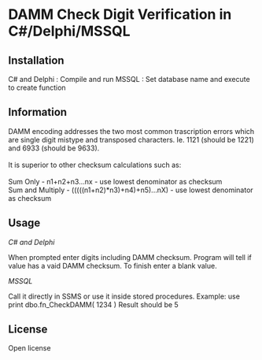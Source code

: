 # DAMM Check Digit Verification in C#/Delphi/MSSQL

## Installation

C# and Delphi : Compile and run
MSSQL : Set database name and execute to create function

## Information

DAMM encoding addresses the two most common trascription errors which are single digit mistype and transposed characters. Ie. 1121 (should be 1221) and 6933 (should be 9633).<br />
<br />
It is superior to other checksum calculations such as:<br />
<br />
Sum Only - n1+n2+n3...nx - use lowest denominator as checksum<br />
Sum and Multiply - (((((n1+n2)*n3)+n4)+n5)...nX) - use lowest denominator as checksum<br />

## Usage

*C# and Delphi*

When prompted enter digits including DAMM checksum.
Program will tell if value has a vaid DAMM checksum.
To finish enter a blank value.

*MSSQL*

Call it directly in SSMS or use it inside stored procedures.
Example:
use <database>
print dbo.fn_CheckDAMM( 1234 )
Result should be 5

## License

Open license
